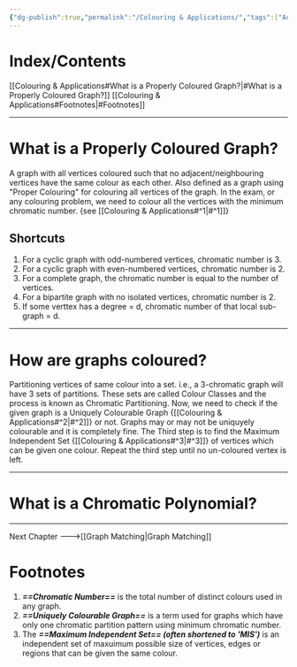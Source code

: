 ```yaml
---
{"dg-publish":true,"permalink":"/Colouring & Applications/","tags":["Academics"]}
---
```


# Index/Contents
[[Colouring & Applications#What is a Properly Coloured Graph?\|#What is a Properly Coloured Graph?]]
[[Colouring & Applications#Footnotes\|#Footnotes]]

---
# What is a Properly Coloured Graph?
A graph with all vertices coloured such that no adjacent/neighbouring vertices have the same colour as each other.
Also defined as a graph using "Proper Colouring" for colouring all vertices of the graph.
In the exam, or any colouring problem, we need to colour all the vertices with the minimum chromatic number. {see [[Colouring & Applications#^1\|#^1]]}

## Shortcuts
1. For a cyclic graph with odd-numbered vertices, chromatic number is 3.
2. For a cyclic graph with even-numbered vertices, chromatic number is 2.
3. For a complete graph, the chromatic number is equal to the number of vertices.
4. For a bipartite graph with no isolated vertices, chromatic number is 2.
5. If some verttex has a degree = d, chromatic number of that local sub-graph = d.

---
# How are graphs coloured?
Partitioning vertices of same colour into a set. i.e., a 3-chromatic graph will have 3 sets of partitions. These sets are called Colour Classes and the process is known as Chromatic Partitioning.
Now, we need to check if the given graph is a Uniquely Colourable Graph {[[Colouring & Applications#^2\|#^2]]} or not.
Graphs may or may not be uniquyely colourable and it is completely fine.
The Third step is to find the Maximum Independent Set {[[Colouring & Applications#^3\|#^3]]} of vertices which can be given one colour. Repeat the third step until no un-coloured vertex is left.

---
# What is a Chromatic Polynomial?

---
Next Chapter --->[[Graph Matching\|Graph Matching]]
# Footnotes
1. ***==Chromatic Number==*** is the total number of distinct colours used in any graph.
2. ***==Uniquely Colourable Graph==*** is a term used for graphs which have only one chromatic partition pattern using minimum chromatic number.
3. The ***==Maximum Independent Set== (often shortened to 'MIS')*** is an independent set of maxuimum possible size of vertices, edges or regions that can be given the same colour.

